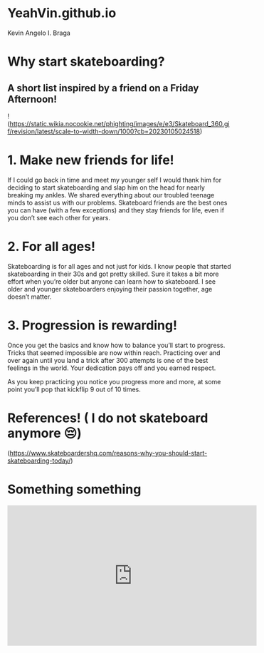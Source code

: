 # YeahVin.github.io
Kevin Angelo I. Braga

# Why start skateboarding?
## A short list inspired by a friend on a Friday Afternoon!
!(https://static.wikia.nocookie.net/phighting/images/e/e3/Skateboard_360.gif/revision/latest/scale-to-width-down/1000?cb=20230105024518)

# 1. Make new friends for life!
If I could go back in time and meet my younger self I would thank him for deciding to start skateboarding and slap him on the head for nearly breaking my ankles. We shared everything about our troubled teenage minds to assist us with our problems. Skateboard friends are the best ones you can have (with a few exceptions) and they stay friends for life, even if you don’t see each other for years.

# 2. For all ages!
Skateboarding is for all ages and not just for kids. I know people that started skateboarding in their 30s and got pretty skilled. Sure it takes a bit more effort when you’re older but anyone can learn how to skateboard. I see older and younger skateboarders enjoying their passion together, age doesn’t matter.

# 3. Progression is rewarding!
Once you get the basics and know how to balance you’ll start to progress. Tricks that seemed impossible are now within reach. Practicing over and over again until you land a trick after 300 attempts is one of the best feelings in the world. Your dedication pays off and you earned respect.

As you keep practicing you notice you progress more and more, at some point you’ll pop that kickflip 9 out of 10 times.

# References! ( I do not skateboard anymore 😔)
(https://www.skateboardershq.com/reasons-why-you-should-start-skateboarding-today/)

# Something something

<iframe width="560" height="315" src="https://www.youtube.com/embed/ZB9dz2WRP7I?si=GC5XBLcW7vb_9G-E" title="YouTube video player" frameborder="0" allow="accelerometer; autoplay; clipboard-write; encrypted-media; gyroscope; picture-in-picture; web-share" allowfullscreen></iframe>

